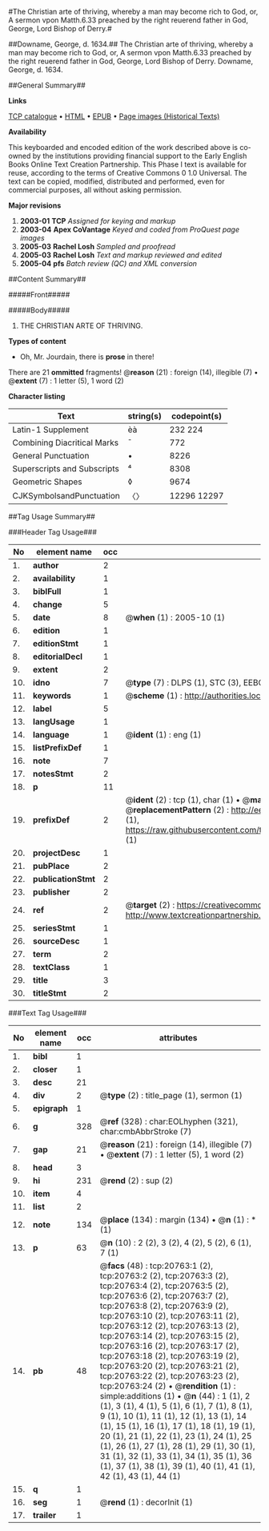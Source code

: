 #The Christian arte of thriving, whereby a man may become rich to God, or, A sermon vpon Matth.6.33 preached by the right reuerend father in God, George, Lord Bishop of Derry.#

##Downame, George, d. 1634.##
The Christian arte of thriving, whereby a man may become rich to God, or, A sermon vpon Matth.6.33 preached by the right reuerend father in God, George, Lord Bishop of Derry.
Downame, George, d. 1634.

##General Summary##

**Links**

[TCP catalogue](http://www.ota.ox.ac.uk/tcp/)  • 
[HTML](http://tei.it.ox.ac.uk/tcp/Texts-HTML/free/A20/A20725.html)  • 
[EPUB](http://tei.it.ox.ac.uk/tcp/Texts-EPUB/free/A20/A20725.epub) • 
[Page images (Historical Texts)](https://data.historicaltexts.jisc.ac.uk/view?pubId=eebo-22880891e&pageId=eebo-22880891e-20763-1)

**Availability**

This keyboarded and encoded edition of the
	       work described above is co-owned by the institutions
	       providing financial support to the Early English Books
	       Online Text Creation Partnership. This Phase I text is
	       available for reuse, according to the terms of Creative
	       Commons 0 1.0 Universal. The text can be copied,
	       modified, distributed and performed, even for
	       commercial purposes, all without asking permission.

**Major revisions**

1. __2003-01__ __TCP__ *Assigned for keying and markup*
1. __2003-04__ __Apex CoVantage__ *Keyed and coded from ProQuest page images*
1. __2005-03__ __Rachel Losh__ *Sampled and proofread*
1. __2005-03__ __Rachel Losh__ *Text and markup reviewed and edited*
1. __2005-04__ __pfs__ *Batch review (QC) and XML conversion*

##Content Summary##

#####Front#####

#####Body#####

1. THE CHRISTIAN ARTE OF THRIVING.

**Types of content**

  * Oh, Mr. Jourdain, there is **prose** in there!

There are 21 **ommitted** fragments! 
 @__reason__ (21) : foreign (14), illegible (7)  •  @__extent__ (7) : 1 letter (5), 1 word (2)

**Character listing**


|Text|string(s)|codepoint(s)|
|---|---|---|
|Latin-1 Supplement|èà|232 224|
|Combining             Diacritical Marks|̄|772|
|General Punctuation|•|8226|
|Superscripts             and Subscripts|⁴|8308|
|Geometric Shapes|◊|9674|
|CJKSymbolsandPunctuation|〈〉|12296 12297|

##Tag Usage Summary##

###Header Tag Usage###

|No|element name|occ|attributes|
|---|---|---|---|
|1.|__author__|2||
|2.|__availability__|1||
|3.|__biblFull__|1||
|4.|__change__|5||
|5.|__date__|8| @__when__ (1) : 2005-10 (1)|
|6.|__edition__|1||
|7.|__editionStmt__|1||
|8.|__editorialDecl__|1||
|9.|__extent__|2||
|10.|__idno__|7| @__type__ (7) : DLPS (1), STC (3), EEBO-CITATION (1), OCLC (1), VID (1)|
|11.|__keywords__|1| @__scheme__ (1) : http://authorities.loc.gov/ (1)|
|12.|__label__|5||
|13.|__langUsage__|1||
|14.|__language__|1| @__ident__ (1) : eng (1)|
|15.|__listPrefixDef__|1||
|16.|__note__|7||
|17.|__notesStmt__|2||
|18.|__p__|11||
|19.|__prefixDef__|2| @__ident__ (2) : tcp (1), char (1)  •  @__matchPattern__ (2) : ([0-9\-]+):([0-9IVX]+) (1), (.+) (1)  •  @__replacementPattern__ (2) : http://eebo.chadwyck.com/downloadtiff?vid=$1&page=$2 (1), https://raw.githubusercontent.com/textcreationpartnership/Texts/master/tcpchars.xml#$1 (1)|
|20.|__projectDesc__|1||
|21.|__pubPlace__|2||
|22.|__publicationStmt__|2||
|23.|__publisher__|2||
|24.|__ref__|2| @__target__ (2) : https://creativecommons.org/publicdomain/zero/1.0/ (1), http://www.textcreationpartnership.org/docs/. (1)|
|25.|__seriesStmt__|1||
|26.|__sourceDesc__|1||
|27.|__term__|2||
|28.|__textClass__|1||
|29.|__title__|3||
|30.|__titleStmt__|2||


###Text Tag Usage###

|No|element name|occ|attributes|
|---|---|---|---|
|1.|__bibl__|1||
|2.|__closer__|1||
|3.|__desc__|21||
|4.|__div__|2| @__type__ (2) : title_page (1), sermon (1)|
|5.|__epigraph__|1||
|6.|__g__|328| @__ref__ (328) : char:EOLhyphen (321), char:cmbAbbrStroke (7)|
|7.|__gap__|21| @__reason__ (21) : foreign (14), illegible (7)  •  @__extent__ (7) : 1 letter (5), 1 word (2)|
|8.|__head__|3||
|9.|__hi__|231| @__rend__ (2) : sup (2)|
|10.|__item__|4||
|11.|__list__|2||
|12.|__note__|134| @__place__ (134) : margin (134)  •  @__n__ (1) : * (1)|
|13.|__p__|63| @__n__ (10) : 2 (2), 3 (2), 4 (2), 5 (2), 6 (1), 7 (1)|
|14.|__pb__|48| @__facs__ (48) : tcp:20763:1 (2), tcp:20763:2 (2), tcp:20763:3 (2), tcp:20763:4 (2), tcp:20763:5 (2), tcp:20763:6 (2), tcp:20763:7 (2), tcp:20763:8 (2), tcp:20763:9 (2), tcp:20763:10 (2), tcp:20763:11 (2), tcp:20763:12 (2), tcp:20763:13 (2), tcp:20763:14 (2), tcp:20763:15 (2), tcp:20763:16 (2), tcp:20763:17 (2), tcp:20763:18 (2), tcp:20763:19 (2), tcp:20763:20 (2), tcp:20763:21 (2), tcp:20763:22 (2), tcp:20763:23 (2), tcp:20763:24 (2)  •  @__rendition__ (1) : simple:additions (1)  •  @__n__ (44) : 1 (1), 2 (1), 3 (1), 4 (1), 5 (1), 6 (1), 7 (1), 8 (1), 9 (1), 10 (1), 11 (1), 12 (1), 13 (1), 14 (1), 15 (1), 16 (1), 17 (1), 18 (1), 19 (1), 20 (1), 21 (1), 22 (1), 23 (1), 24 (1), 25 (1), 26 (1), 27 (1), 28 (1), 29 (1), 30 (1), 31 (1), 32 (1), 33 (1), 34 (1), 35 (1), 36 (1), 37 (1), 38 (1), 39 (1), 40 (1), 41 (1), 42 (1), 43 (1), 44 (1)|
|15.|__q__|1||
|16.|__seg__|1| @__rend__ (1) : decorInit (1)|
|17.|__trailer__|1||
